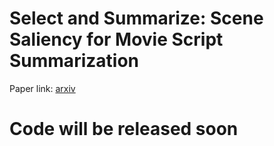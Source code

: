# Select and Summarize: Scene Saliency for Movie Script Summarization
Paper link: [arxiv](https://arxiv.org/pdf/2404.03561)

# Code will be released soon
